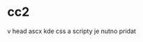# cc2

v head ascx kde css a scripty je nutno pridat 

<link href="/App_Themes/Standard/style/style_overrides.css" rel="stylesheet" type="text/css" />

<script src="Scripts/YouTubeDefaultImageLoader.js" type="text/javascript"></script>



